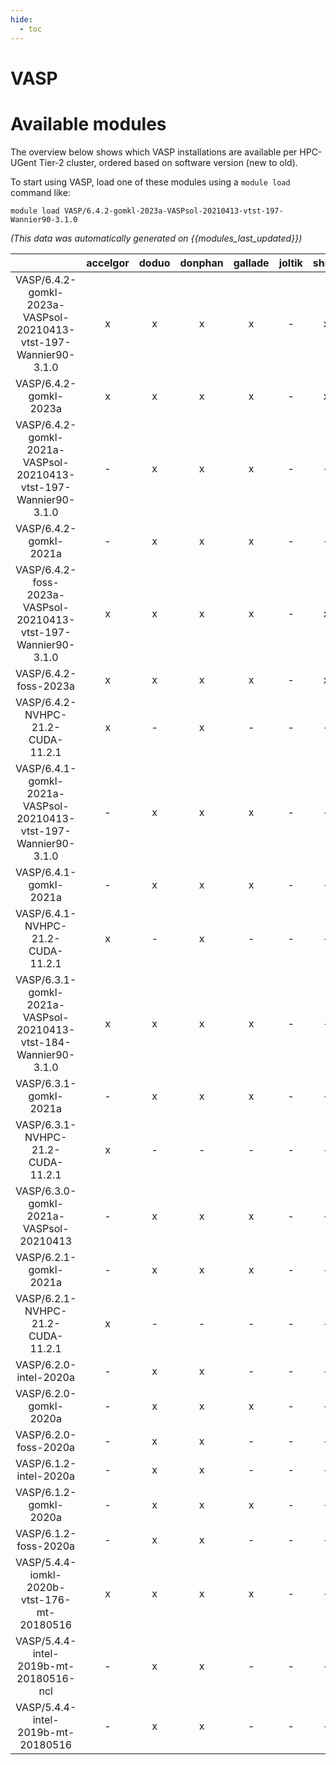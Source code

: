 ```yaml
---
hide:
  - toc
---
```


VASP
====

# Available modules


The overview below shows which VASP installations are available per HPC-UGent Tier-2 cluster, ordered based on software version (new to old).

To start using VASP, load one of these modules using a `module load` command like:

```shell
module load VASP/6.4.2-gomkl-2023a-VASPsol-20210413-vtst-197-Wannier90-3.1.0
```

*(This data was automatically generated on {{modules_last_updated}})*  

| |accelgor|doduo|donphan|gallade|joltik|shinx|skitty|
| :---: | :---: | :---: | :---: | :---: | :---: | :---: | :---: |
|VASP/6.4.2-gomkl-2023a-VASPsol-20210413-vtst-197-Wannier90-3.1.0|x|x|x|x|-|x|x|
|VASP/6.4.2-gomkl-2023a|x|x|x|x|-|x|x|
|VASP/6.4.2-gomkl-2021a-VASPsol-20210413-vtst-197-Wannier90-3.1.0|-|x|x|x|-|-|-|
|VASP/6.4.2-gomkl-2021a|-|x|x|x|-|-|-|
|VASP/6.4.2-foss-2023a-VASPsol-20210413-vtst-197-Wannier90-3.1.0|x|x|x|x|-|x|x|
|VASP/6.4.2-foss-2023a|x|x|x|x|-|x|x|
|VASP/6.4.2-NVHPC-21.2-CUDA-11.2.1|x|-|x|-|-|-|-|
|VASP/6.4.1-gomkl-2021a-VASPsol-20210413-vtst-197-Wannier90-3.1.0|-|x|x|x|-|-|-|
|VASP/6.4.1-gomkl-2021a|-|x|x|x|-|-|-|
|VASP/6.4.1-NVHPC-21.2-CUDA-11.2.1|x|-|x|-|-|-|-|
|VASP/6.3.1-gomkl-2021a-VASPsol-20210413-vtst-184-Wannier90-3.1.0|x|x|x|x|-|-|-|
|VASP/6.3.1-gomkl-2021a|-|x|x|x|-|-|-|
|VASP/6.3.1-NVHPC-21.2-CUDA-11.2.1|x|-|-|-|-|-|-|
|VASP/6.3.0-gomkl-2021a-VASPsol-20210413|-|x|x|x|-|-|-|
|VASP/6.2.1-gomkl-2021a|-|x|x|x|-|-|-|
|VASP/6.2.1-NVHPC-21.2-CUDA-11.2.1|x|-|-|-|-|-|-|
|VASP/6.2.0-intel-2020a|-|x|x|-|-|-|-|
|VASP/6.2.0-gomkl-2020a|-|x|x|x|-|-|-|
|VASP/6.2.0-foss-2020a|-|x|x|-|-|-|-|
|VASP/6.1.2-intel-2020a|-|x|x|-|-|-|-|
|VASP/6.1.2-gomkl-2020a|-|x|x|x|-|-|-|
|VASP/6.1.2-foss-2020a|-|x|x|-|-|-|-|
|VASP/5.4.4-iomkl-2020b-vtst-176-mt-20180516|x|x|x|x|-|-|-|
|VASP/5.4.4-intel-2019b-mt-20180516-ncl|-|x|x|-|-|-|-|
|VASP/5.4.4-intel-2019b-mt-20180516|-|x|x|-|-|-|-|
